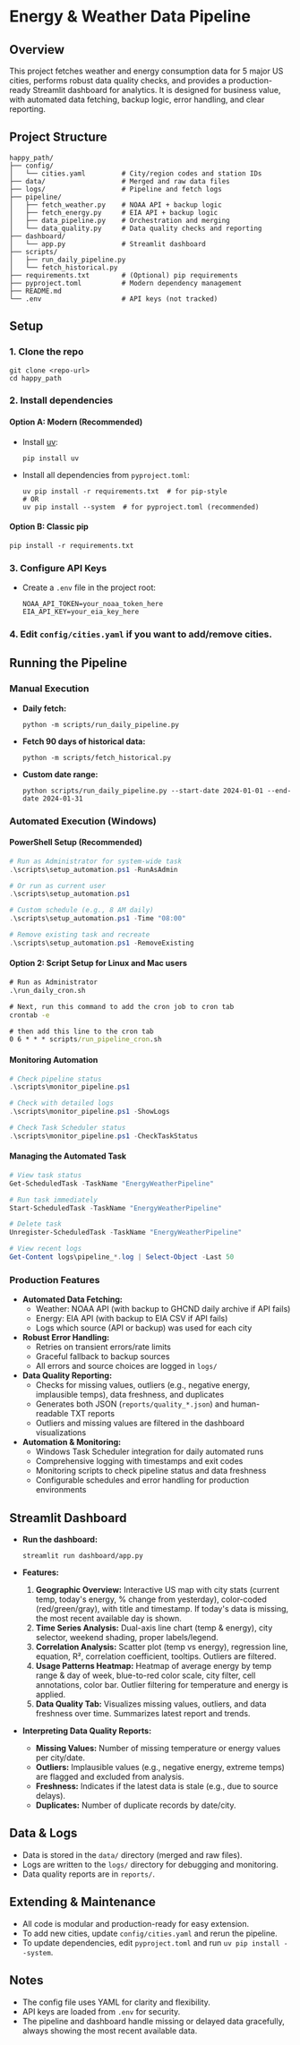# Energy & Weather Data Pipeline

## Overview
This project fetches weather and energy consumption data for 5 major US cities, performs robust data quality checks, and provides a production-ready Streamlit dashboard for analytics. It is designed for business value, with automated data fetching, backup logic, error handling, and clear reporting.

## Project Structure
```
happy_path/
├── config/
│   └── cities.yaml         # City/region codes and station IDs
├── data/                   # Merged and raw data files
├── logs/                   # Pipeline and fetch logs
├── pipeline/
│   ├── fetch_weather.py    # NOAA API + backup logic
│   ├── fetch_energy.py     # EIA API + backup logic
│   ├── data_pipeline.py    # Orchestration and merging
│   └── data_quality.py     # Data quality checks and reporting
├── dashboard/
│   └── app.py              # Streamlit dashboard
├── scripts/
│   ├── run_daily_pipeline.py
│   └── fetch_historical.py
├── requirements.txt        # (Optional) pip requirements
├── pyproject.toml          # Modern dependency management
├── README.md
└── .env                    # API keys (not tracked)
```

## Setup
### 1. Clone the repo
```
git clone <repo-url>
cd happy_path
```

### 2. Install dependencies
#### Option A: Modern (Recommended)
- Install [uv](https://github.com/astral-sh/uv):
  ```
  pip install uv
  ```
- Install all dependencies from `pyproject.toml`:
  ```
  uv pip install -r requirements.txt  # for pip-style
  # OR
  uv pip install --system  # for pyproject.toml (recommended)
  ```

#### Option B: Classic pip
```
pip install -r requirements.txt
```

### 3. Configure API Keys
- Create a `.env` file in the project root:
  ```
  NOAA_API_TOKEN=your_noaa_token_here
  EIA_API_KEY=your_eia_key_here
  ```

### 4. Edit `config/cities.yaml` if you want to add/remove cities.

## Running the Pipeline

### Manual Execution
- **Daily fetch:**
  ```
  python -m scripts/run_daily_pipeline.py
  ```
- **Fetch 90 days of historical data:**
  ```
  python -m scripts/fetch_historical.py
  ```
- **Custom date range:**
  ```
  python scripts/run_daily_pipeline.py --start-date 2024-01-01 --end-date 2024-01-31
  ```

### Automated Execution (Windows)

#### PowerShell Setup (Recommended)
```powershell
# Run as Administrator for system-wide task
.\scripts\setup_automation.ps1 -RunAsAdmin

# Or run as current user
.\scripts\setup_automation.ps1

# Custom schedule (e.g., 8 AM daily)
.\scripts\setup_automation.ps1 -Time "08:00"

# Remove existing task and recreate
.\scripts\setup_automation.ps1 -RemoveExisting
```

#### Option 2: Script Setup for Linux and Mac users
```cmd
# Run as Administrator
.\run_daily_cron.sh

# Next, run this command to add the cron job to cron tab
crontab -e

# then add this line to the cron tab
0 6 * * * scripts/run_pipeline_cron.sh
```

#### Monitoring Automation
```powershell
# Check pipeline status
.\scripts\monitor_pipeline.ps1

# Check with detailed logs
.\scripts\monitor_pipeline.ps1 -ShowLogs

# Check Task Scheduler status
.\scripts\monitor_pipeline.ps1 -CheckTaskStatus
```

#### Managing the Automated Task
```powershell
# View task status
Get-ScheduledTask -TaskName "EnergyWeatherPipeline"

# Run task immediately
Start-ScheduledTask -TaskName "EnergyWeatherPipeline"

# Delete task
Unregister-ScheduledTask -TaskName "EnergyWeatherPipeline"

# View recent logs
Get-Content logs\pipeline_*.log | Select-Object -Last 50
```

### Production Features
- **Automated Data Fetching:**
  - Weather: NOAA API (with backup to GHCND daily archive if API fails)
  - Energy: EIA API (with backup to EIA CSV if API fails)
  - Logs which source (API or backup) was used for each city
- **Robust Error Handling:**
  - Retries on transient errors/rate limits
  - Graceful fallback to backup sources
  - All errors and source choices are logged in `logs/`
- **Data Quality Reporting:**
  - Checks for missing values, outliers (e.g., negative energy, implausible temps), data freshness, and duplicates
  - Generates both JSON (`reports/quality_*.json`) and human-readable TXT reports
  - Outliers and missing values are filtered in the dashboard visualizations
- **Automation & Monitoring:**
  - Windows Task Scheduler integration for daily automated runs
  - Comprehensive logging with timestamps and exit codes
  - Monitoring scripts to check pipeline status and data freshness
  - Configurable schedules and error handling for production environments

## Streamlit Dashboard
- **Run the dashboard:**
  ```
  streamlit run dashboard/app.py
  ```
- **Features:**
  1. **Geographic Overview:** Interactive US map with city stats (current temp, today's energy, % change from yesterday), color-coded (red/green/gray), with title and timestamp. If today's data is missing, the most recent available day is shown.
  2. **Time Series Analysis:** Dual-axis line chart (temp & energy), city selector, weekend shading, proper labels/legend.
  3. **Correlation Analysis:** Scatter plot (temp vs energy), regression line, equation, R², correlation coefficient, tooltips. Outliers are filtered.
  4. **Usage Patterns Heatmap:** Heatmap of average energy by temp range & day of week, blue-to-red color scale, city filter, cell annotations, color bar. Outlier filtering for temperature and energy is applied.
  5. **Data Quality Tab:** Visualizes missing values, outliers, and data freshness over time. Summarizes latest report and trends.

- **Interpreting Data Quality Reports:**
  - **Missing Values:** Number of missing temperature or energy values per city/date.
  - **Outliers:** Implausible values (e.g., negative energy, extreme temps) are flagged and excluded from analysis.
  - **Freshness:** Indicates if the latest data is stale (e.g., due to source delays).
  - **Duplicates:** Number of duplicate records by date/city.

## Data & Logs
- Data is stored in the `data/` directory (merged and raw files).
- Logs are written to the `logs/` directory for debugging and monitoring.
- Data quality reports are in `reports/`.

## Extending & Maintenance
- All code is modular and production-ready for easy extension.
- To add new cities, update `config/cities.yaml` and rerun the pipeline.
- To update dependencies, edit `pyproject.toml` and run `uv pip install --system`.

## Notes
- The config file uses YAML for clarity and flexibility.
- API keys are loaded from `.env` for security.
- The pipeline and dashboard handle missing or delayed data gracefully, always showing the most recent available data.